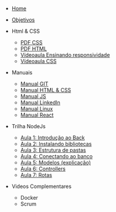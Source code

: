 - [Home](README.md)
- [Objetivos](pages/objetivos.md)

- Html & CSS
    - [PDF CSS](pages/template.md)
    - [PDF HTML](pages/template.md)
    - [Vídeoaula Ensinando responsividade](pages/template.md)
    - [Vídeoaula CSS](pages/template.md)

    

- Manuais
    - [Manual GIT](pages/template.md)
    - [Manual HTML & CSS](pages/template.md)
    - [Manual JS](pages/template.md)
    - [Manual LinkedIn](pages/template.md)
    - [Manual Linux](pages/template.md)
    - [Manual React](pages/template.md)


- Trilha NodeJs
    - [Aula 1: Introdução ao Back](pages/template.md)
    - [Aula 2: Instalando bibliotecas](pages/template.md)
    - [Aula 3: Estrutura de pastas](pages/template.md)
    - [Aula 4: Conectando ao banco](pages/template.md)
    - [Aula 5: Modelos (explicação)](pages/template.md)
    - [Aula 6: Controllers](pages/template.md)
    - [Aula 7: Rotas](pages/template.md)

- Videos Complementares
    - Docker
    - Scrum


